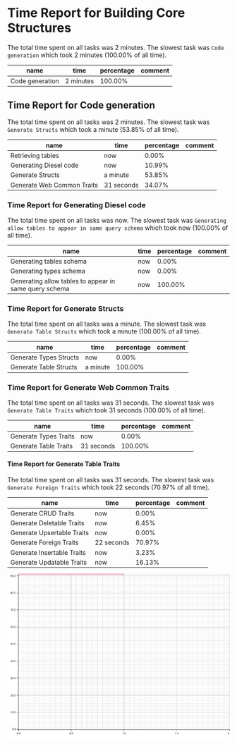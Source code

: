 # Time Report for Building Core Structures

The total time spent on all tasks was 2 minutes.
The slowest task was `Code generation` which took 2 minutes (100.00% of all time).

| name            | time      | percentage | comment |
|-----------------|-----------|------------|---------|
| Code generation | 2 minutes | 100.00%    |         |

## Time Report for Code generation

The total time spent on all tasks was 2 minutes.
The slowest task was `Generate Structs` which took a minute (53.85% of all time).

| name                       | time       | percentage | comment |
|----------------------------|------------|------------|---------|
| Retrieving tables          | now        | 0.00%      |         |
| Generating Diesel code     | now        | 10.99%     |         |
| Generate Structs           | a minute   | 53.85%     |         |
| Generate Web Common Traits | 31 seconds | 34.07%     |         |

### Time Report for Generating Diesel code

The total time spent on all tasks was now.
The slowest task was `Generating allow tables to appear in same query schema` which took now (100.00% of all time).

| name                                                   | time | percentage | comment |
|--------------------------------------------------------|------|------------|---------|
| Generating tables schema                               | now  | 0.00%      |         |
| Generating types schema                                | now  | 0.00%      |         |
| Generating allow tables to appear in same query schema | now  | 100.00%    |         |

### Time Report for Generate Structs

The total time spent on all tasks was a minute.
The slowest task was `Generate Table Structs` which took a minute (100.00% of all time).

| name                   | time     | percentage | comment |
|------------------------|----------|------------|---------|
| Generate Types Structs | now      | 0.00%      |         |
| Generate Table Structs | a minute | 100.00%    |         |

### Time Report for Generate Web Common Traits

The total time spent on all tasks was 31 seconds.
The slowest task was `Generate Table Traits` which took 31 seconds (100.00% of all time).

| name                  | time       | percentage | comment |
|-----------------------|------------|------------|---------|
| Generate Types Traits | now        | 0.00%      |         |
| Generate Table Traits | 31 seconds | 100.00%    |         |

#### Time Report for Generate Table Traits

The total time spent on all tasks was 31 seconds.
The slowest task was `Generate Foreign Traits` which took 22 seconds (70.97% of all time).

| name                       | time       | percentage | comment |
|----------------------------|------------|------------|---------|
| Generate CRUD Traits       | now        | 0.00%      |         |
| Generate Deletable Traits  | now        | 6.45%      |         |
| Generate Upsertable Traits | now        | 0.00%      |         |
| Generate Foreign Traits    | 22 seconds | 70.97%     |         |
| Generate Insertable Traits | now        | 3.23%      |         |
| Generate Updatable Traits  | now        | 16.13%     |         |

![Plot](time_requirements_report.png)

